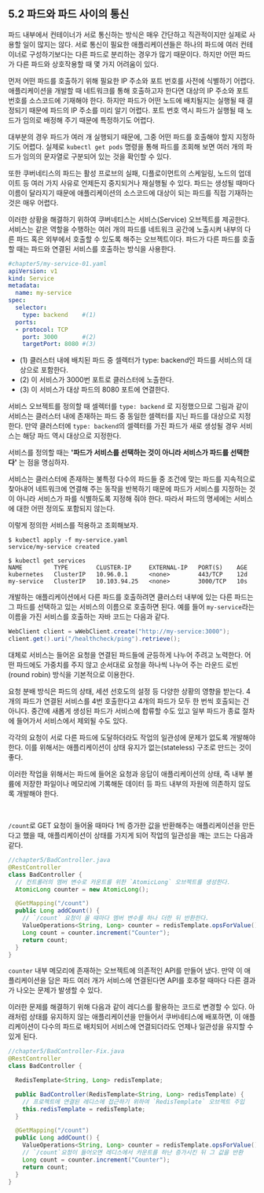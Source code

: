 ## 5.2 파드와 파드 사이의 통신

파드 내부에서 컨테이너가 서로 통신하는 방식은 매우 간단하고 직관적이지만 실제로 사용할 일이 많지는 않다. 서로 통신이 필요한 애플리케이션들은 하나의 파드에 여러 컨테이너로 구성하기보다는 다른 파드로 분리하는 경우가 많기 때문이다. 하지만 어떤 파드가 다른 파드와 상호작용할 때 몇 가지 어려움이 있다.

먼저 어떤 파드를 호출하기 위해 필요한 IP 주소와 포트 번호를 사전에 식별하기 어렵다. 애플리케이션을 개발할 때 네트워크를 통해 호출하고자 한다면 대상의 IP 주소와 포트 번호를 소스코드에 기재해야 한다. 하지만 파드가 어떤 노드에 배치될지는 실행될 때 결정되기 때문에 파드의 IP 주소를 미리 알기 어렵다. 포트 번호 역시 파드가 실행될 때 노드가 임의로 배정해 주기 때문에 특정하기도 어렵다.

대부분의 경우 파드가 여러 개 실행되기 때문에, 그중 어떤 파드를 호출해야 할지 지정하기도 어렵다. 실제로 `kubectl get pods` 명령을 통해 파드를 조회해 보면 여러 개의 파드가 임의의  문자열로 구분되어 있는 것을 확인할 수 있다.

또한 쿠버네티스의 파드는 활성 프로브의 실패, 디플로이먼트의 스케일링, 노드의 업데이트 등 여러 가지 사유로 언제든지 중지되거나 재실행될 수 있다. 파드는 생성될 때마다 이름이 달라지기 때문에 애플리케이션의 소스코드에 대상이 되는 파드를 직접 기재하는 것은 매우 어렵다.

이러한 상황을 해결하기 위하여 쿠버네티스는 서비스(Service) 오브젝트를 제공한다. 서비스는 같은 역할을 수행하는 여러 개의 파드를 네트워크 공간에 노출시켜 내부의 다른 파드 혹은 외부에서 호출할 수 있도록 해주는 오브젝트이다. 파드가 다른 파드를 호출할 때는 파드와 연결된 서비스를 호출하는 방식을 사용한다.

```yaml
#chapter5/my-service-01.yaml
apiVersion: v1
kind: Service
metadata:
  name: my-service
spec:
  selector:
    type: backend    #(1)
  ports:
  - protocol: TCP
    port: 3000       #(2)
    targetPort: 8080 #(3)
```
- (1) 클러스터 내에 배치된 파드 중 셀렉터가 type: backend인 파드를 서비스의 대상으로 포함한다.
- (2) 이 서비스가 3000번 포트로 클러스터에 노출한다.
- (3) 이 서비스가 대상 파드의 8080 포트에 연결한다.

서비스 오브젝트를 정의할 때 셀렉터를 `type: backend` 로 지정했으므로 그림과 같이 서비스는 클러스터 내에 존재하는 파드 중 동일한 셀렉터를 지닌 파드를 대상으로 지정한다. 만약 클러스터에 `type: backend`의 셀렉터를 가진 파드가 새로 생성될 경우 서비스는 해당 파드 역시 대상으로 지정한다.

서비스를 정의할 때는 **'파드가 서비스를 선택하는 것이 아니라 서비스가 파드를 선택한다'** 는 점을 명심하자.

서비스는 클러스터에 존재하는 불특정 다수의 파드들 중 조건에 맞는 파드를 지속적으로 찾아내어 네트워크에 연결해 주는 동작을 반복하기 때문에 파드가 서비스를 지정하는 것이 아니라 서비스가 파를 식별하도록 지정해 줘야 한다. 따라서 파드의 명세에는 서비스에 대한 어떤 정의도 포함되지 않는다.

이렇게 정의한 서비스를 적용하고 조회해보자.

```
$ kubectl apply -f my-service.yaml
service/my-service created
```

```
$ kubectl get services
NAME         TYPE        CLUSTER-IP     EXTERNAL-IP   PORT(S)    AGE
kubernetes   ClusterIP   10.96.0.1      <none>        443/TCP    12d
my-service   ClusterIP   10.103.94.25   <none>        3000/TCP   10s
```

개발하는 애플리케이션에서 다른 파드를 호출하려면 클러스터 내부에 있는 다른 파드는 그 파드를 선택하고 있는 서비스의 이름으로 호출하면 된다. 예를 들어 `my-service`라는 이름을 가진 서비스를 호출하는 자바 코드는 다음과 같다.

```java
WebClient client = wWebClient.create("http://my-service:3000");
client.get().uri("/healthcheck/ping").retrieve();
```

대체로 서비스는 들어온 요청을 연결된 파드들에 균등하게 나누어 주려고 노력한다. 어떤 파드에도 가중치를 주지 않고 순서대로 요청을 하나씩 나누어 주는 라운드 로빈(round robin) 방식을 기본적으로 이용한다.

요청 분배 방식은 파드의 상태, 세션 선호도의 설정 등 다양한 상황의 영향을 받는다. 4개의 파드가 연결된 서비스를 4번 호출한다고 4개의 파드가 모두 한 번씩 호출되는 건 아니다. 중간에 새롭게 생성된 파드가 서비스에 합류할 수도 있고 일부 파드가 종료 절차에 들어가서 서비스에서 제외될 수도 있다.

각각의 요청이 서로 다른 파드에 도달하더라도 작업의 일관성에 문제가 없도록 개발해야 한다. 이를 위해서는 애플리케이션이 상태 유지가 없는(stateless) 구조로 만드는 것이 좋다.

이러한 작업을 위해서는 파드에 들어온 요청과 응답이 애플리케이션의 상태, 즉 내부 볼륨에 저장한 파일이나 메모리에 기록해둔 데이터 등 파드 내부의 자원에 의존하지 않도록 개발해야 한다.

<br/>

`/count`로 GET 요청이 들어올 때마다 1씩 증가한 값을 반환해주는 애플리케이션을 만든다고 했을 때, 애플리케이션이 상태를 가지게 되어 작업의 일관성을 깨는 코드는 다음과 같다.

```java
//chapter5/BadController.java
@RestController
class BadController {
  // 컨트롤러의 멤버 변수로 카운트를 위한 `AtomicLong` 오브젝트를 생성한다.
  AtomicLong counter = new AtomicLong();

  @GetMapping("/count")
  public Long addCount() {
    // `/count` 요청이 올 때마다 멤버 변수를 하나 더한 뒤 반환한다.
    ValueOperations<String, Long> counter = redisTemplate.opsForValue();
    Long count = counter.increment("Counter");
    return count;
  }
}
```

`counter` 내부 메모리에 존재하는 오브젝트에 의존적인 API를 만들어 냈다. 만약 이 애플리케이션을 담은 파드 여러 개가 서비스에 연결된다면 API를 호추랄 때마다 다른 결과가 나오는 문제가 발생할 수 있다.

이러한 문제를 해결하기 위해 다음과 같이 레디스를 활용하는 코드로 변경할 수 있다. 아래처럼 상태를 유지하지 않는 애플리케이션을 만들어서 쿠버네티스에 배포하면, 이 애플리케이션이 다수의 파드로 배치되어 서비스에 연결되더라도 언제나 일관성을 유지할 수 있게 된다.

```java
//chapter5/BadController-Fix.java
@RestController
class BadController {

  RedisTemplate<String, Long> redisTemplate;

  public BadController(RedisTemplate<String, Long> redisTemplate) {
    // 프로젝트에 연결된 레디스에 접근하기 위하여 `RedisTemplate` 오브젝트 주입
    this.redisTemplate = redisTemplate;
  }

  @GetMapping("/count")
  public Long addCount() {
    ValueOperations<String, Long> counter = redisTemplate.opsForValue();
    // `/count`요청이 들어오면 레디스에서 카운트를 하난 증가시킨 뒤 그 값을 반환
    Long count = counter.increment("Counter");
    return count;
  }
}
```




